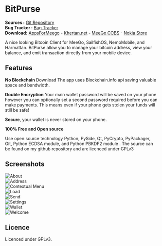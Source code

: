 BitPurse
========

**Sources :** [Git Repository][1]  
**Bug Tracker :** [Bug Tracker][3]  
**Download:** [AppsForMeego][12] - [Khertan.net][11] - [MeeGo COBS][13] - [Nokia Store][14]  

A nice looking Bitcoin Client for MeeGo, SailfishOS, NemoMobile, and Harmattan. BitPurse allow you to manage your bitcoin address, view your balance, and emit transaction directly from your mobile device.

Features
---------

**No Blockchain** Download The app uses Blockchain.info api saving valuable space and bandwidth.

**Double Encryption** Your main wallet password will be saved on your phone however you can optionally set a second password required before you can make payments. This means even if your phone gets stolen your funds will still be safe!

**Secure**, your wallet is never stored on your phone.

**100% Free and Open source**

Use open source technology Python, PySide, Qt, PyCrypto, PyPackager, Git, Python ECDSA module, and Python PBKDF2 module . The source can be found on my github repository and are licenced under GPLv3

Screenshots
------------------

![About][20]  
![Address][21]  
![Contextual Menu][22]  
![Load][23]  
![Send][24]  
![Settings][25]  
![Wallet][26]  
![Welcome][27]  


Licence
---------

Licenced under GPLv3.


[1]:http://github.com/khertan/BitPurse/
[3]:http://github.com/khertan/BitPurse/issues
[4]:http://khertan.net/static/medias/bitpurse_screenshot_1.png
[5]:http://khertan.net/static/medias/bitpurse_screenshot_2.png
[6]:http://khertan.net/static/medias/bitpurse_screenshot_3.png
[10]:http://khertan.net/static/medias/bitpurse_screenshot_4.png
[7]:http://khertan.net/pages/bitpurse.html
[11]:http://khertan.net/downloads
[12]:http://apps.formeego.com/staging/applications/n9/pr1.0/harmattan/Office/bitpurse/
[13]:http://repo.pub.meego.com/home:/khertan/Harmattan/armel/
[14]:http://store.ovi.com/content/320976
[16]:http://khertan.net/static/medias/bitpurse_screenshot_5.png
[17]:http://khertan.net/static/medias/bitpurse_screenshot_6.png 
[20]:http://khertan.net//static/medias/bitpurse_screenshot_about.png
[21]:http://khertan.net//static/medias/bitpurse_screenshot_address.png
[22]:http://khertan.net//static/medias/bitpurse_screenshot_contextmenu.png
[23]:http://khertan.net//static/medias/bitpurse_screenshot_load.png
[24]:http://khertan.net//static/medias/bitpurse_screenshot_send.png
[25]:http://khertan.net//static/medias/bitpurse_screenshot_settings.png
[26]:http://khertan.net//static/medias/bitpurse_screenshot_wallet.png
[27]:http://khertan.net//static/medias/bitpurse_screenshot_welcome.png

